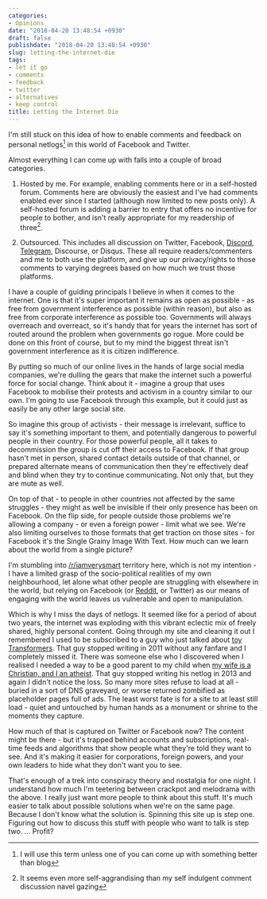 ```yaml
---
categories:
- Opinions
date: "2018-04-20 13:48:54 +0930"
draft: false
publishdate: "2018-04-20 13:48:54 +0930"
slug: letting-the-internet-die
tags:
- let it go
- comments
- feedback
- twitter
- alternatives
- keep control
title: Letting the Internet Die
---
```


I'm still stuck on this idea of how to enable comments and feedback on personal netlogs[^netlog] in this world of Facebook and Twitter.

Almost everything I can come up with falls into a couple of broad categories.

1.  Hosted by me. For example, enabling comments here or in a self-hosted forum. Comments here are obviously the easiest and I've had comments enabled ever since I started (although now limited to new posts only). A self-hosted forum is adding a barrier to entry that offers no incentive for people to bother, and isn't really appropriate for my readership of three[^navel]. 

2.  Outsourced. This includes all discussion on Twitter, Facebook, [Discord](https://discord.gg/MdRrxQC), [Telegram](https://t.me/TheGeekorium), Discourse, or Disqus. These all require readers/commenters and me to both use the platform, and give up our privacy/rights to those comments to varying degrees based on how much we trust those platforms.

I have a couple of guiding principals I believe in when it comes to the internet. One is that it's super important it remains as open as possible - as free from government interference as possible (within reason), but also as free from corporate interference as possible too. Governments will always overreach and overreact, so it's handy that for years the internet has sort of routed around the problem when governments go rogue. More could be done on this front of course, but to my mind the biggest threat isn't government interference as it is citizen indifference.

By putting so much of our online lives in the hands of large social media companies, we're dulling the gears that make the internet such a powerful force for social change. Think about it - imagine a group that uses Facebook to mobilise their protests and activism in a country similar to our own. I'm going to use Facebook through this example, but it could just as easily be any other large social site.

So imagine this group of activists - their message is irrelevant, suffice to say it's something important to them, and potentially dangerous to powerful people in their country. For those powerful people, all it takes to decommission the group is cut off their access to Facebook. If that group hasn't met in person, shared contact details outside of that channel, or prepared alternate means of communication then they're effectively deaf and blind when they try to continue communicating. Not only that, but they are mute as well.

On top of that - to people in other countries not affected by the same struggles - they might as well be invisible if their only presence has been on Facebook. On the flip side, for people outside those problems we're allowing a company - or even a foreign power - limit what we see. We're also limiting ourselves to those formats that get traction on those sites - for Facebook it's the Single Grainy Image With Text. How much can we learn about the world from a single picture?

I'm stumbling into [/r/iamverysmart](//reddit.com/r/iamverysmart) territory here, which is not my intention - I have a limited grasp of the socio-political realities of my own neighbourhood, let alone what other people are struggling with elsewhere in the world, but relying on Facebook (or [Reddit](//reddit.com/user/screenbeard), or Twitter) as our means of engaging with the world leaves us vulnerable and open to manipulation.

Which is why I miss the days of netlogs. It seemed like for a period of about two years, the internet was exploding with this vibrant eclectic mix of freely shared, highly personal content. Going through my site and cleaning it out I remembered I used to be subscribed to a guy who just talked about [toy Transformers](http://www.plasticcrack.net/). That guy stopped writing in 2011 without any fanfare and I completely missed it. There was someone else who I discovered when I realised I needed a way to be a good parent to my child when [my wife is a Christian, and I an atheist](http://parentingbeyondbelief.com/blog/). That guy stopped writing his netlog in 2013 and again I didn't notice the loss. So many more sites refuse to load at all - buried in a sort of DNS graveyard, or worse returned zombified as placeholder pages full of ads. The least worst fate is for a site to at least still load - quiet and untouched by human hands as a monument or shrine to the moments they capture.

How much of that is captured on Twitter or Facebook now? The content might be there - but it's trapped behind accounts and subscriptions, real-time feeds and algorithms that show people what they're told they want to see. And it's making it easier for corporations, foreign powers, and your own leaders to hide what they don't want you to see.

That's enough of a trek into conspiracy theory and nostalgia for one night. I understand how much I'm teetering between crackpot and melodrama with the above. I really just want more people to think about this stuff. It's much easier to talk about possible solutions when we're on the same page. Because I don't know what the solution is. Spinning this site up is step one. Figuring out how to discuss this stuff with people who want to talk is step two. ... Profit?

[^netlog]:I will use this term unless one of you can come up with something better than blog
[^navel]:It seems even more self-aggrandising than my self indulgent comment discussion navel gazing
